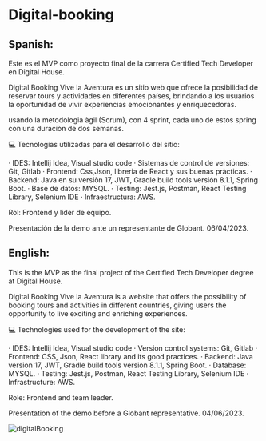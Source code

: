 # Digital-booking

## Spanish:

Este es el MVP como proyecto final de la carrera Certified Tech Developer en Digital House.

Digital Booking Vive la Aventura es un sitio web que ofrece la posibilidad de reservar tours y actividades en diferentes países, brindando a los usuarios la oportunidad de vivir experiencias emocionantes y enriquecedoras. 

usando la metodologia àgil (Scrum), con 4 sprint, cada uno de estos spring con una duraciòn de dos semanas.

💻 Tecnologías utilizadas para el desarrollo del sitio:

· IDES: Intellij Idea, Visual studio code
· Sistemas de control de versiones: Git, Gitlab
· Frontend: Css,Json, libreria de React y sus buenas pràcticas.
· Backend: Java en su versiòn 17, JWT, Gradle build tools versión 8.1.1, Spring Boot.
· Base de datos: MYSQL.
· Testing: Jest.js, Postman, React Testing Library, Selenium IDE
· Infraestructura: AWS.

Rol: Frontend y lider de equipo.

Presentación de la demo ante un representante de Globant. 06/04/2023.



## English:

This is the MVP as the final project of the Certified Tech Developer degree at Digital House.

Digital Booking Vive la Aventura is a website that offers the possibility of booking tours and activities in different countries, giving users the opportunity to live exciting and enriching experiences.

💻  Technologies used for the development of the site:

· IDES: Intellij Idea, Visual studio code
· Version control systems: Git, Gitlab
· Frontend: CSS, Json, React library and its good practices.
· Backend: Java version 17, JWT, Gradle build tools version 8.1.1, Spring Boot.
· Database: MYSQL.
· Testing: Jest.js, Postman, React Testing Library, Selenium IDE
· Infrastructure: AWS.

Role: Frontend and team leader.

Presentation of the demo before a Globant representative. 04/06/2023.

![digitalBooking](https://github.com/DiegoMarulandaB/Digital-booking/assets/56690521/8fbd4075-8859-498f-9635-5ba4d5d3ad43)
